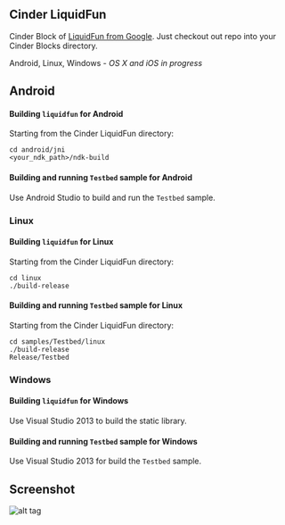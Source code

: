 ## Cinder LiquidFun

Cinder Block of [LiquidFun from Google](https://github.com/google/liquidfun). 
Just checkout out repo into your Cinder Blocks directory.

Android, Linux, Windows - _OS X and iOS in progress_

## Android

#### Building ``liquidfun`` for Android
Starting from the Cinder LiquidFun directory:
```
cd android/jni
<your_ndk_path>/ndk-build
```

#### Building and running ``Testbed`` sample for Android
Use Android Studio to build and run the ``Testbed`` sample.

### Linux

#### Building ``liquidfun`` for Linux
Starting from the Cinder LiquidFun directory:
```
cd linux
./build-release
```

#### Building and running ``Testbed`` sample for Linux
Starting from the Cinder LiquidFun directory:
```
cd samples/Testbed/linux
./build-release
Release/Testbed
```
  
### Windows

#### Building ``liquidfun`` for Windows
Use Visual Studio 2013 to build the static library.

#### Building and running ``Testbed`` sample for Windows
Use Visual Studio 2013 for build the ``Testbed`` sample. 

  
## Screenshot
![alt tag](https://raw.githubusercontent.com/chaoticbob/CinderLiquidFun/master/screenshots/linux/Sandbox.png)
